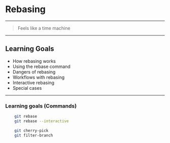 # Rebasing

---

> Feels like a time machine

---

## Learning Goals

 * How rebasing works
 * Using the rebase command
 * Dangers of rebasing
 * Workflows with rebasing
 * Interactive rebasing
 * Special cases

---

### Learning goals (Commands)

```bash
    git rebase
    git rebase --interactive
    
    git cherry-pick
    git filter-branch
```

